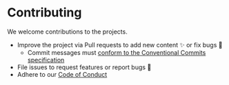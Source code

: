 # Contributing

We welcome contributions to the projects.

- Improve the project via Pull requests to add new content ✨ or fix bugs 🐞
  - Commit messages must [conform to the Conventional Commits specification](https://www.conventionalcommits.org/)
- File issues to request features or report bugs 📁
- Adhere to our [Code of Conduct](https://github.com/Oval-Tutu/.github?tab=coc-ov-file#readme)
